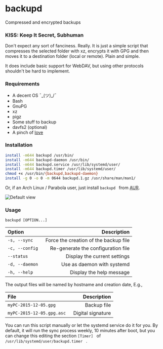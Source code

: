 # backupd
Compressed and encrypted backups

### KISS: Keep It Secret, Subhuman
Don't expect any sort of fanciness. Really. It is just a simple script that compresses the selected folder with xz, encrypts it with GPG and then moves it to a destination folder (local or remote). Plain and simple.

It does include basic support for WebDAV, but using other protocols shouldn't be hard to implement.

### Requirements
* A decent OS ¯\_(ツ)_/¯
* Bash
* GnuPG
* xz
* pigz
* Some stuff to backup
* davfs2 (optional)
* A pinch of [love](http://i2.kym-cdn.com/photos/images/newsfeed/000/982/798/717.jpg)

### Installation

```bash
install -m644 backupd /usr/bin/
install -m644 backupd-daemon /usr/bin/
install -m644 backupd.service /usr/lib/systemd/user/
install -m644 backupd.timer /usr/lib/systemd/user/
chmod +x /usr/bin/{backupd,backupd-daemon}
install -g 0 -o 0 -m 0644 backupd.1.gz /usr/share/man/man1/
```

Or, if an Arch Linux / Parabola user, just install ```backupd ``` from [AUR](https://aur.archlinux.org/packages/backupd/). 

![Default view](http://i.imgur.com/4bvHVjO.png)

### Usage

```backupd [OPTION...] ```


| Option | Description |
|:-------------|-------------:|
| ```-s, --sync ``` | Force the creation of the backup file |
| ```-c, --config ``` | Re-generate the configuration file |
| ```--status ``` | Display the current settings |
| ```-d, --daemon ``` | Use as daemon with systemd |
| ```-h, --help ``` | Display the help message |

The output files will be named by hostname and creation date,
E.g.,

| File | Description |
|:-------------|-------------:|
| ```myPC-2015-12-05.gpg ``` | Backup file |
| ```myPC-2015-12-05.gpg.asc ``` | Digital signature |

You can run this script manually or let the systemd service do it for you.
By default, it will run the sync process weekly, 10 minutes after boot, but you can
change this editing the section ```[Timer] ``` of ```/usr/lib/systemd/user/backupd.timer ``` .
